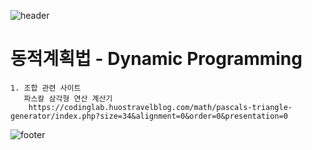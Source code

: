 ![header](https://capsule-render.vercel.app/api?type=wave&color=timeGradient&height=300&section=header&text=OneDayOneCommit&fontSize=45)	

# 동적계획법 - Dynamic Programming

    1. 조합 관련 사이트
       파스칼 삼각형 연산 계산기
        https://codinglab.huostravelblog.com/math/pascals-triangle-generator/index.php?size=34&alignment=0&order=0&presentation=0

![footer](https://capsule-render.vercel.app/api?type=wave&color=timeGradient&height=200&section=footer&fontSize=90)
